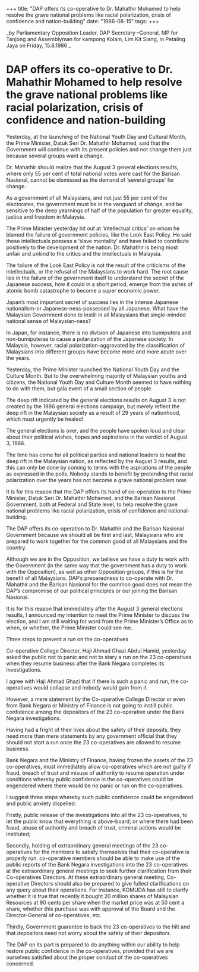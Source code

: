 +++ 
title: "DAP offers its co-operative to Dr. Mahathir Mohamed to help resolve the grave national problems like racial polarization, crisis of confidence and nation-building"
date: "1986-08-15"
tags:
+++

_by Parliamentary Opposition Leader, DAP Secretary –General, MP for Tanjong and Assemblyman for kampong Kolam, Lim Kit Siang, in Petaling Jaya on Friday, 15.8.1986	_						  

# DAP offers its co-operative to Dr. Mahathir Mohamed to help resolve the grave national problems like racial polarization, crisis of confidence and nation-building									  

Yesterday, at the launching of the National Youth Day and Cultural Month, the Prime Minister, Datuk Seri Dr. Mahathir Mohamed, said that the Government will continue with its present policies and not change them just because several groups want a change.</u>

Dr. Mahathir should realize that the August 3 general elections results, where only 55 per cent of total national votes were cast for the Barisan Nasional, cannot be dismissed as the demand of ‘several groups’ for change.

As a government of all Malaysians, and not just 55 per cent of the electorates, the government must be in the vanguard of change, and be sensitive to the deep yearnings of half of the population for greater equality, justice and freedom in Malaysia.

The Prime Minister yesterday hit out at ‘intellectual critics’ on whom he blamed the failure of government policies, like the Look East Policy. He said these intellectuals possess a ‘slave mentality’ and have failed to contribute positively to the development of the nation. Dr. Mahathir is being most unfair and unkind to the critics and the intellectuals in Malaysia.

The failure of the Look East Policy is not the result of the criticisms of the intellectuals, or the refusal of the Malaysians to work hard. The root cause lies in the failure of the government itself to understand the secret of the Japanese success, how it could in a short period, emerge from the ashes of atomic bomb catastrophe to become a super economic power.

Japan’s most important secret of success lies in the intense Japanese nationalism-or Japanese-ness-possessed by all Japanese. What have the Malaysian Government done to instill in all Malaysians that single-minded national sense of Malaysian-ness?

In Japan, for instance, there is no division of Japanese into bumiputera and non-bumiputeras to cause a polarization of the Japanese society. In Malaysia, however, racial polarization-aggravated by the classification of Malaysians into different groups-have become more and more acute over the years.

Yesterday, the Prime Minister launched the National Youth Day and the Culture Month. But to the overwhelming majority of Malaysian youths and citizens, the National Youth Day and Culture Month seemed to have nothing to do with them, but gala event of a small section of people.

The deep rift indicated by the general elections results on August 3 is not created by the 1986 general elections campaign, but merely reflect the deep rift in the Malaysian society as a result of 29 years of nationhood, which must urgently be healed!

The general elections is over, and the people have spoken loud and clear about their political wishes, hopes and aspirations in the verdict of August 3, 1986.

The time has come for all political parties and national leaders to heal the deep rift in the Malaysian nation, as reflected by the August 3 results, and this can only be done by coming to terms with the aspirations of the people as expressed in the polls. Nobody stands to benefit by pretending that racial polarization over the years has not become a grave national problem now.

It is for this reason that the DAP offers its hand of co-operation to the Prime Minister, Datuk Seri Dr. Mahathir Mohamed, and the Barisan Nasional Government, both at Federal and State level, to help resolve the grave national problems like racial polarization, crisis of confidence and national-building.

The DAP offers its co-operation to Dr. Mahathir and the Barisan Nasional Government because we should all be first and last, Malaysians who are prepared to work together for the common good of all Malaysians and the country.

Although we are in the Opposition, we believe we have a duty to work with the Government (in the same way that the government has a duty to work with the Opposition), as well as other Opposition groups, if this is for the benefit of all Malaysians. DAP’s preparedness to co-operate with Dr. Mahathir and the Barisan Nasional for the common good does not mean the DAP’s compromise of our political principles or our joining the Barisan Nasional.

It is for this reason that immediately after the August 3 general elections results, I announced my intention to meet the Prime Minister to discuss the election, and I am still waiting for word from the Prime Minister’s Office as to when, or whether, the Prime Minister could see me.

Three steps to prevent a run on the co-operatives

Co-operative College Director, Haji Ahmad Ghazi Abdul Hamid, yesterday asked the public not to panic and not to stary a run on the 23 co-operatives when they resume business after the Bank Negara completes its investigations.

I agree with Haji Ahmad Ghazi that if there is such a panic and run, the co-operatives would collapse and nobody would gain from it.

However, a mere statement by the Co-operative College Director or even from Bank Negara or Ministry of Finance is not going to instill public confidence among the depositors of the 23 co-operative under the Bank Negara investigations.

Having had a fright of their lives about the safety of their deposits, they need more than mere statements by any government official that they should not start a run once the 23 co-operatives are allowed to resume business.

Bank Negara and the Ministry of Finance, having frozen the assets of the 23 co-operatives, must immediately allow co-operatives which are not guilty if fraud, breach of trust and misuse of authority to resume operation under conditions whereby public confidence in the co-operatives could be engendered where there would be no panic or run on the co-operatives.

I suggest three steps whereby such public confidence could be engendered and public anxiety dispelled:

Firstly, public release of the investigations into all the 23 co-operatives, to let the public know that everything is above-board; or where there had been fraud, abuse of authority and breach of trust, criminal actions would be instituted;

Secondly, holding of extraordinary general meetings of the 23 co-operatives for the members to satisfy themselves that their co-operative is properly run. co-operative members should be able to make use of the public reports of the Bank Negara investigations into the 23 co-operatives at the extraordinary general meetings to seek further clarification from their Co-operatives Directors. At these extraordinary general meeting, Co-operative Directors should also be prepared to give fullest clarifications on any query about their operations. For instance, KOMUDA has still to clarify whether it is true that recently it bought 20 million shares of Malaysian Resources at 90 cents per share when the market price was at 50 cent a share, whether this purchase was with approval of the Board and the Director-General of co-operatives, etc.

Thirdly, Government guarantee to back the 23 co-operatives to the hilt and that depositors need not worry about the safety of their depositors.

The DAP on its part is prepared to do anything within our ability to help restore public confidence in the co-operatives, provided that we are ourselves satisfied about the proper conduct of the co-operatives concerned. 
 
